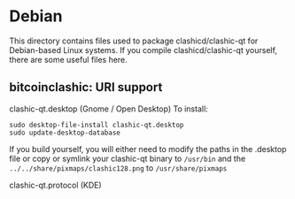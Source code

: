 
Debian
====================
This directory contains files used to package clashicd/clashic-qt
for Debian-based Linux systems. If you compile clashicd/clashic-qt yourself, there are some useful files here.

## bitcoinclashic: URI support ##


clashic-qt.desktop  (Gnome / Open Desktop)
To install:

	sudo desktop-file-install clashic-qt.desktop
	sudo update-desktop-database

If you build yourself, you will either need to modify the paths in
the .desktop file or copy or symlink your clashic-qt binary to `/usr/bin`
and the `../../share/pixmaps/clashic128.png` to `/usr/share/pixmaps`

clashic-qt.protocol (KDE)

